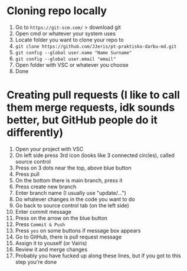 # Cloning repo locally
1. Go to `https://git-scm.com/` > download git
2. Open cmd or whatever your system uses
3. Locate folder you want to clone your repo to
4. `git clone https://github.com/JJeris/pt-praktisko-darbu-md.git`
5. `git config --global user.name "Name Surname"`
6. `git config --global user.email "email"`
7. Open folder with VSC or whatever you choose
8. Done

# Creating pull requests (I like to call them merge requests, idk sounds better, but GitHub people do it differently)
1. Open your project with VSC
2. On left side press 3rd icon (looks like 3 connected circles), called source control
3. Press on 3 dots near the top, above blue button
4. Press pull
5. On the bottom there is main branch, press it
6. Press create new branch
7. Enter branch name (I usually use "update/...")
8. Do whatever changes in the code you want to do
9. Go back to source control tab (on the left side)
10. Enter commit message
11. Press on the arrow on the blue button
12. Press `Commit & Push`
13. Press `yes` on some buttons if message box appears
14. Go to GitHub, there is pull request message
15. Assign it to youself (or Vairis)
16. Review it and merge changes
17. Probably you have fucked up along these lines, but if you got to this step you're done
